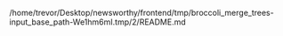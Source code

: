 /home/trevor/Desktop/newsworthy/frontend/tmp/broccoli_merge_trees-input_base_path-We1hm6mI.tmp/2/README.md